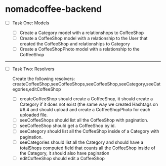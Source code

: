 # nomadcoffee-backend

- [ ] Task One: Models

  - [ ] Create a Category model with a relationshops to CoffeeShop
  - [ ] Create a CoffeeShop model with a relationship to the User that created the CoffeeShop and relationships to Category
  - [ ] Create a CoffeeShopPhoto model with a relationship to the CoffeeShop

---

- [ ] Task Two: Resolvers

  Create the following resolvers: createCoffeeShop,seeCoffeeShops,seeCoffeeShop,seeCategory,seeCategories,editCoffeeShop

  - [ ] createCoffeeShop should create a CoffeeShop, it should create a Category if it does not exist (the same way we created Hashtags on #6.4 and should upload and create a CoffeeShopPhoto for each uploaded file.
  - [ ] seeCoffeeShops should list all the CoffeeShop with pagination.
  - [ ] seeCoffeeShop should get a CoffeeShop by id.
  - [ ] seeCategory should list all the CoffeeShop inside of a Category with pagination.
  - [ ] seeCategories should list all the Category and should have a totalShops computed field that counts all the CoffeeShop inside of the Category, it should also have pagination
  - [ ] editCoffeeShop should edit a CoffeeShop
